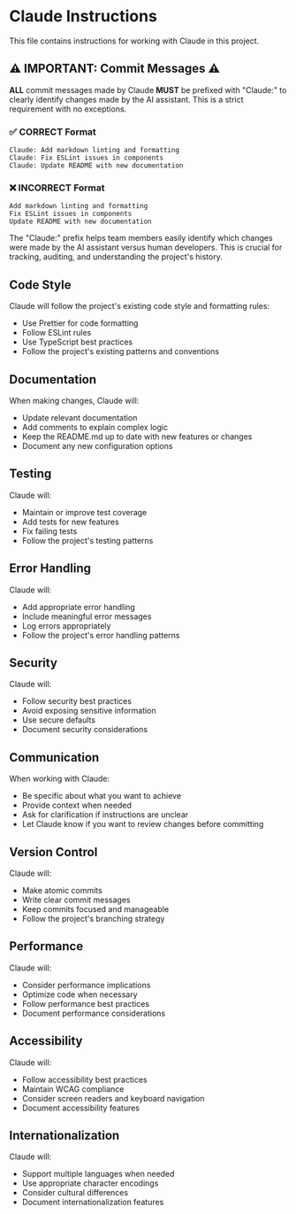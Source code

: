 # Claude Instructions

This file contains instructions for working with Claude in this project.

## ⚠️ IMPORTANT: Commit Messages ⚠️

**ALL** commit messages made by Claude **MUST** be prefixed with "Claude:" to clearly identify changes made by the AI assistant. This is a strict requirement with no exceptions.

### ✅ CORRECT Format

```
Claude: Add markdown linting and formatting
Claude: Fix ESLint issues in components
Claude: Update README with new documentation
```

### ❌ INCORRECT Format

```
Add markdown linting and formatting
Fix ESLint issues in components
Update README with new documentation
```

The "Claude:" prefix helps team members easily identify which changes were made by the AI assistant versus human developers. This is crucial for tracking, auditing, and understanding the project's history.

## Code Style

Claude will follow the project's existing code style and formatting rules:

- Use Prettier for code formatting
- Follow ESLint rules
- Use TypeScript best practices
- Follow the project's existing patterns and conventions

## Documentation

When making changes, Claude will:

- Update relevant documentation
- Add comments to explain complex logic
- Keep the README.md up to date with new features or changes
- Document any new configuration options

## Testing

Claude will:

- Maintain or improve test coverage
- Add tests for new features
- Fix failing tests
- Follow the project's testing patterns

## Error Handling

Claude will:

- Add appropriate error handling
- Include meaningful error messages
- Log errors appropriately
- Follow the project's error handling patterns

## Security

Claude will:

- Follow security best practices
- Avoid exposing sensitive information
- Use secure defaults
- Document security considerations

## Communication

When working with Claude:

- Be specific about what you want to achieve
- Provide context when needed
- Ask for clarification if instructions are unclear
- Let Claude know if you want to review changes before committing

## Version Control

Claude will:

- Make atomic commits
- Write clear commit messages
- Keep commits focused and manageable
- Follow the project's branching strategy

## Performance

Claude will:

- Consider performance implications
- Optimize code when necessary
- Follow performance best practices
- Document performance considerations

## Accessibility

Claude will:

- Follow accessibility best practices
- Maintain WCAG compliance
- Consider screen readers and keyboard navigation
- Document accessibility features

## Internationalization

Claude will:

- Support multiple languages when needed
- Use appropriate character encodings
- Consider cultural differences
- Document internationalization features
